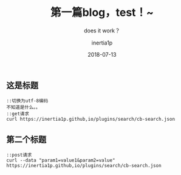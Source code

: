﻿---
layout:     post
title:      第一篇blog，test！~
subtitle:   does it work？
date:       2018-07-13
author:     inertia1p
header-img: img/post-bg-rwd.jpg
keywords_post:  "1"
catalog: true
tags:
    - blog
---
## 这是标题

```
::切换为utf-8编码
不知道是什么。。
::get请求
curl https://inertia1p.github,io/plugins/search/cb-search.json
```

## 第二个标题

```
::post请求
curl --data "param1=value1&param2=value" https://inertia1p.github,io/plugins/search/cb-search.json
```
